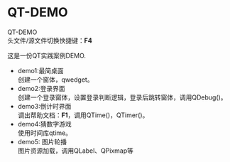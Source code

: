 # QT-DEMO
QT-DEMO  
头文件/源文件切换快捷键：**F4**  

这是一份QT实践案例DEMO.
- demo1:最简桌面  
创建一个窗体，qwedget。
- demo2:登录界面  
创建一个登录窗体，设置登录判断逻辑，登录后跳转窗体，调用QDebug()。
- demo3:倒计时界面  
调出帮助文档：**F1**，调用QTime()，QTimer()。
- demo4:猜数字游戏  
使用时间库qtime。
- demo5: 图片轮播  
图片资源加载，调用QLabel、QPixmap等
